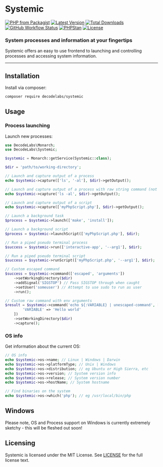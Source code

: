 # Systemic

[![PHP from Packagist](https://img.shields.io/packagist/php-v/decodelabs/systemic?style=flat)](https://packagist.org/packages/decodelabs/systemic)
[![Latest Version](https://img.shields.io/packagist/v/decodelabs/systemic.svg?style=flat)](https://packagist.org/packages/decodelabs/systemic)
[![Total Downloads](https://img.shields.io/packagist/dt/decodelabs/systemic.svg?style=flat)](https://packagist.org/packages/decodelabs/systemic)
[![GitHub Workflow Status](https://img.shields.io/github/actions/workflow/status/decodelabs/systemic/integrate.yml?branch=develop)](https://github.com/decodelabs/systemic/actions/workflows/integrate.yml)
[![PHPStan](https://img.shields.io/badge/PHPStan-enabled-44CC11.svg?longCache=true&style=flat)](https://github.com/phpstan/phpstan)
[![License](https://img.shields.io/packagist/l/decodelabs/systemic?style=flat)](https://packagist.org/packages/decodelabs/systemic)

### System processes and information at your fingertips

Systemic offers an easy to use frontend to launching and controlling processes and accessing system information.

---


## Installation

Install via composer:

```bash
composer require decodelabs/systemic
```

## Usage

### Process launching

Launch new processes:

```php
use DecodeLabs\Monarch;
use DecodeLabs\Systemic;

$systemic = Monarch::getService(Systemic::class);

$dir = 'path/to/working-directory';

// Launch and capture output of a process
echo $systemic->capture(['ls', '-al'], $dir)->getOutput();

// Launch and capture output of a process with raw string command (not escaped)
echo $systemic->capture('ls -al', $dir)->getOutput();

// Launch and capture output of a script
echo $systemic->capture(['myPhpScript.php'], $dir)->getOutput();

// Launch a background task
$process = $systemic->launch(['make', 'install']);

// Launch a background script
$process = $systemic->launchScript(['myPhpScript.php'], $dir);

// Run a piped pseudo terminal process
$success = $systemic->run(['interactive-app', '--arg1'], $dir);

// Run a piped pseudo terminal script
$success = $systemic->runScript(['myPhpScript.php', '--arg1'], $dir);

// Custom escaped command
$success = $systemic->command(['escaped', 'arguments'])
    ->setWorkingDirectory($dir)
    ->addSignal('SIGSTOP') // Pass SIGSTOP through when caught
    ->setUser('someuser') // Attempt to use sudo to run as user
    ->run();

// Custom raw command with env arguments
$result = $systemic->command('echo ${:VARIABLE} | unescaped-command', [
        'VARIABLE' => 'Hello world'
    ])
    ->setWorkingDirectory($dir)
    ->capture();
```

### OS info

Get information about the current OS:

```php
// OS info
echo $systemic->os->name; // Linux | Windows | Darwin
echo $systemic->os->platformType; // Unix | Windows
echo $systemic->os->distribution; // eg Ubuntu or High Sierra, etc
echo $systemic->os->version; // System version info
echo $systemic->os->release; // System version number
echo $systemic->os->hostName; // System hostname

// Find binaries on the system
echo $systemic->os->which('php'); // eg /usr/local/bin/php
```


## Windows
Please note, OS and Process support on Windows is currently extremely sketchy - this will be fleshed out soon!


## Licensing
Systemic is licensed under the MIT License. See [LICENSE](./LICENSE) for the full license text.
